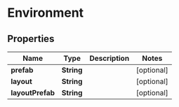 

# Environment


## Properties

| Name | Type | Description | Notes |
|------------ | ------------- | ------------- | -------------|
|**prefab** | **String** |  |  [optional] |
|**layout** | **String** |  |  [optional] |
|**layoutPrefab** | **String** |  |  [optional] |



